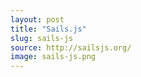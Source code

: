 ```yaml
---
layout: post
title: "Sails.js"
slug: sails-js
source: http://sailsjs.org/
image: sails-js.png
---
```


